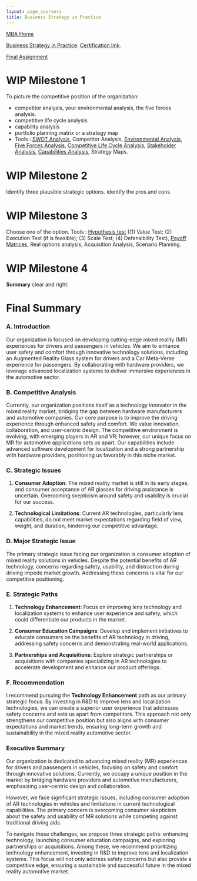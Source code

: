 ```yaml
---
layout: page_coursera
title: Business Strategy in Practice
---
```


[MBA Home](../../0index)

[Business Strategy in Practice](https://www.coursera.org/learn/uva-darden-business-strategy-capstone/home/module/1). [Certification link](https://www.coursera.org/account/accomplishments/verify/H93KOZMVNP14).

[Final Assignment](../6strategy_in_p_fa)

# WIP Milestone 1

To picture the competitive position of the organization:
* competitor analysis, your environmental analysis, the five forces analysis.
* competitive life cycle analysis
* capability analysis
* portfolio planning matrix or a strategy map
* Tools : [SWOT Analysis](../2strategy/#l1), Competitor Analysis, [Environmental Analysis](../2strategy/#l1), [Five Forces Analysis](../2strategy/#l2), [Competitive Life Cycle Analysis](../3strategy_adv/#l1), [Stakeholder Analysis](../3strategy_adv/#l4), [Capabilities Analysis](../2strategy/#l3), Strategy Maps.

# WIP Milestone 2

Identify three plausible strategic options. identify the pros and cons


# WIP Milestone 3

Choose one of the option. Tools : [Hypothesis test](../5strategy_plan/#l1) ((1) Value Test; (2) Execution Test (if is feasible); (3) Scale Test; (4) Defensibility Test), [Payoff Matrices](../4strategy_grow/#l3), Real options analysis, Acquisition Analysis, Scenario Planning.


# WIP Milestone 4

**Summary** clear and right.

# Final Summary

### A. Introduction

Our organization is focused on developing cutting-edge mixed reality (MR) experiences for drivers and passengers in vehicles. We aim to enhance user safety and comfort through innovative technology solutions, including an Augmented Reality Glass system for drivers and a Car Meta-Verse experience for passengers. By collaborating with hardware providers, we leverage advanced localization systems to deliver immersive experiences in the automotive sector.

### B. Competitive Analysis

Currently, our organization positions itself as a technology innovator in the mixed reality market, bridging the gap between hardware manufacturers and automotive companies. Our core purpose is to improve the driving experience through enhanced safety and comfort. We value innovation, collaboration, and user-centric design. The competitive environment is evolving, with emerging players in AR and VR; however, our unique focus on MR for automotive applications sets us apart. Our capabilities include advanced software development for localization and a strong partnership with hardware providers, positioning us favorably in this niche market.

### C. Strategic Issues

1. **Consumer Adoption**: The mixed reality market is still in its early stages, and consumer acceptance of AR glasses for driving assistance is uncertain. Overcoming skepticism around safety and usability is crucial for our success.

2. **Technological Limitations**: Current AR technologies, particularly lens capabilities, do not meet market expectations regarding field of view, weight, and duration, hindering our competitive advantage.

### D. Major Strategic Issue

The primary strategic issue facing our organization is consumer adoption of mixed reality solutions in vehicles. Despite the potential benefits of AR technology, concerns regarding safety, usability, and distraction during driving impede market growth. Addressing these concerns is vital for our competitive positioning.

### E. Strategic Paths

1. **Technology Enhancement**: Focus on improving lens technology and localization systems to enhance user experience and safety, which could differentiate our products in the market.

2. **Consumer Education Campaigns**: Develop and implement initiatives to educate consumers on the benefits of AR technology in driving, addressing safety concerns and demonstrating real-world applications.

3. **Partnerships and Acquisitions**: Explore strategic partnerships or acquisitions with companies specializing in AR technologies to accelerate development and enhance our product offerings.

### F. Recommendation

I recommend pursuing the **Technology Enhancement** path as our primary strategic focus. By investing in R&D to improve lens and localization technologies, we can create a superior user experience that addresses safety concerns and sets us apart from competitors. This approach not only strengthens our competitive position but also aligns with consumer expectations and market trends, ensuring long-term growth and sustainability in the mixed reality automotive sector.

### Executive Summary

Our organization is dedicated to advancing mixed reality (MR) experiences for drivers and passengers in vehicles, focusing on safety and comfort through innovative solutions. Currently, we occupy a unique position in the market by bridging hardware providers and automotive manufacturers, emphasizing user-centric design and collaboration.

However, we face significant strategic issues, including consumer adoption of AR technologies in vehicles and limitations in current technological capabilities. The primary concern is overcoming consumer skepticism about the safety and usability of MR solutions while competing against traditional driving aids.

To navigate these challenges, we propose three strategic paths: enhancing technology, launching consumer education campaigns, and exploring partnerships or acquisitions. Among these, we recommend prioritizing technology enhancement, investing in R&D to improve lens and localization systems. This focus will not only address safety concerns but also provide a competitive edge, ensuring a sustainable and successful future in the mixed reality automotive market.
